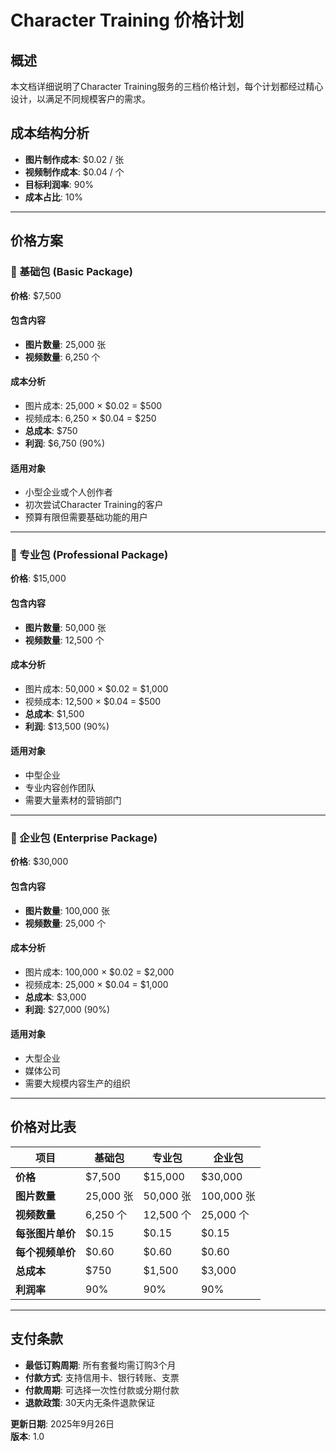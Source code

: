 # Character Training 价格计划

## 概述
本文档详细说明了Character Training服务的三档价格计划，每个计划都经过精心设计，以满足不同规模客户的需求。

## 成本结构分析
- **图片制作成本**: $0.02 / 张
- **视频制作成本**: $0.04 / 个  
- **目标利润率**: 90%
- **成本占比**: 10%

---

## 价格方案

### 🌟 基础包 (Basic Package)
**价格**: $7,500

#### 包含内容
- **图片数量**: 25,000 张
- **视频数量**: 6,250 个

#### 成本分析
- 图片成本: 25,000 × $0.02 = $500
- 视频成本: 6,250 × $0.04 = $250
- **总成本**: $750
- **利润**: $6,750 (90%)

#### 适用对象
- 小型企业或个人创作者
- 初次尝试Character Training的客户
- 预算有限但需要基础功能的用户

---

### 🚀 专业包 (Professional Package)  
**价格**: $15,000

#### 包含内容
- **图片数量**: 50,000 张
- **视频数量**: 12,500 个

#### 成本分析
- 图片成本: 50,000 × $0.02 = $1,000
- 视频成本: 12,500 × $0.04 = $500
- **总成本**: $1,500
- **利润**: $13,500 (90%)

#### 适用对象
- 中型企业
- 专业内容创作团队
- 需要大量素材的营销部门

---

### 💎 企业包 (Enterprise Package)
**价格**: $30,000

#### 包含内容
- **图片数量**: 100,000 张
- **视频数量**: 25,000 个

#### 成本分析
- 图片成本: 100,000 × $0.02 = $2,000
- 视频成本: 25,000 × $0.04 = $1,000
- **总成本**: $3,000
- **利润**: $27,000 (90%)

#### 适用对象
- 大型企业
- 媒体公司
- 需要大规模内容生产的组织

---

## 价格对比表

| 项目 | 基础包 | 专业包 | 企业包 |
|------|--------|--------|--------|
| **价格** | $7,500 | $15,000 | $30,000 |
| **图片数量** | 25,000 张 | 50,000 张 | 100,000 张 |
| **视频数量** | 6,250 个 | 12,500 个 | 25,000 个 |
| **每张图片单价** | $0.15 | $0.15 | $0.15 |
| **每个视频单价** | $0.60 | $0.60 | $0.60 |
| **总成本** | $750 | $1,500 | $3,000 |
| **利润率** | 90% | 90% | 90% |

---

## 支付条款
- **最低订购周期**: 所有套餐均需订购3个月
- **付款方式**: 支持信用卡、银行转账、支票
- **付款周期**: 可选择一次性付款或分期付款
- **退款政策**: 30天内无条件退款保证

**更新日期**: 2025年9月26日  
**版本**: 1.0
